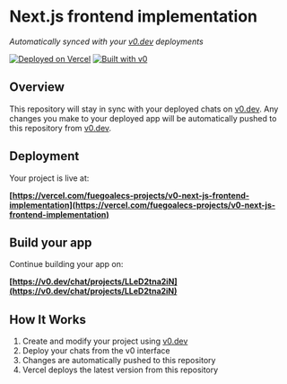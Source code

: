 # Next.js frontend implementation

*Automatically synced with your [v0.dev](https://v0.dev) deployments*

[![Deployed on Vercel](https://img.shields.io/badge/Deployed%20on-Vercel-black?style=for-the-badge&logo=vercel)](https://vercel.com/fuegoalecs-projects/v0-next-js-frontend-implementation)
[![Built with v0](https://img.shields.io/badge/Built%20with-v0.dev-black?style=for-the-badge)](https://v0.dev/chat/projects/LLeD2tna2iN)

## Overview

This repository will stay in sync with your deployed chats on [v0.dev](https://v0.dev).
Any changes you make to your deployed app will be automatically pushed to this repository from [v0.dev](https://v0.dev).

## Deployment

Your project is live at:

**[https://vercel.com/fuegoalecs-projects/v0-next-js-frontend-implementation](https://vercel.com/fuegoalecs-projects/v0-next-js-frontend-implementation)**

## Build your app

Continue building your app on:

**[https://v0.dev/chat/projects/LLeD2tna2iN](https://v0.dev/chat/projects/LLeD2tna2iN)**

## How It Works

1. Create and modify your project using [v0.dev](https://v0.dev)
2. Deploy your chats from the v0 interface
3. Changes are automatically pushed to this repository
4. Vercel deploys the latest version from this repository
